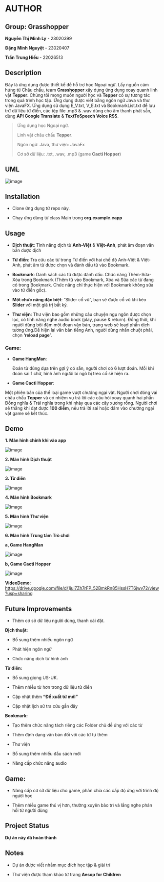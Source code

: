 # AUTHOR
## 	Group: Grasshopper
**Nguyễn Thị Minh Ly** - 23020399

**Đặng Minh Nguyệt** - 23020407

**Trần Trung Hiếu** - 22026513

## Description
Đây là ứng dụng được thiết kế để hỗ trợ học Ngoại ngữ. Lấy nguồn cảm hứng từ Châu chấu, team **Grasshopper** xây dựng ứng dụng xoay quanh linh vật **Tepper**. Chúng tôi mong muốn người học và **Tepper** có sự tương tác trong quá trình học tập. Ứng dụng được viết bằng ngôn ngữ Java và thư viện JavaFX. Ứng dụng sử dụng E_V.txt, V_E.txt và BookmarkList.txt để lưu trữ dữ liệu từ điển, các tệp file .mp3 & .wav dùng cho âm thanh phát sẵn, dùng **API Google Translate** & **TextToSpeech Voice RSS**.

>Ứng dụng học Ngoại ngữ.
>
>Linh vật châu chấu **Tepper**.
>
>Ngôn ngữ: Java, thư viện: JavaFx
>
>Cơ sở dữ liệu: .txt, .wav, .mp3 (game **Cacti Hopper**)


## UML

![image](https://github.com/minh071289/Grasshopper/assets/146638068/0385100c-feea-477e-b302-702ee02f60a2)

## Installation

- Clone ứng dụng từ repo này.

- Chạy ứng dùng từ class Main trong **org.example.eapp**

## Usage
- **Dịch thuật**: Tính năng dịch từ **Anh-Việt** & **Việt-Anh**, phát âm đoạn văn bản được dịch 

- **Từ điển**: Tra cứu các từ trong Từ điển với hai chế độ Anh-Việt & Việt-Anh, phát âm từ được chọn và đánh dấu từ vào Bookmark.

- **Bookmark**: Danh sách các từ được đánh dấu. Chức năng Thêm-Sửa-Xóa trong Bookmark (Thêm từ vào Bookmark, Xóa và Sửa các từ đang có trong Bookmark. Chức năng chỉ thực hiện với Bookmark không sửa vào từ điển gốc).

- **Một chức năng đặc biệt**: “Slider cổ vũ”, bạn sẽ được cổ vũ khi kéo **Slider** với một giá trị bất kỳ.

- **Thư viện**: Thư viện bao gồm những câu chuyện ngụ ngôn được chọn lọc, có tính năng nghe audio book (play, pause & return). Đồng thời, khi người dùng bôi đậm một đoạn văn bản, trang web sẽ load phần dịch tương ứng.Để hiện lại văn bản tiếng Anh, người dùng nhấn chuột phải, chọn **‘reload page’**.

### Game: 

- **Game HangMan**: 

  Đoán từ đúng dựa trên gợi ý có sẵn, người chơi có 6 lượt đoán. Mỗi khi đoán sai 1 chữ, hình ảnh người bí ngô bị treo cổ sẽ hiện ra. 

- **Game Cacti Hopper**: 

Một phiên bản của thể loại game vượt chướng ngại vật. Người chơi đóng vai châu chấu **Tepper** và có nhiệm vụ trả lời các câu hỏi xoay quanh hai phần Đồng nghĩa & Trái nghĩa trong khi nhảy qua các cây xương rồng. Người chơi sẽ thắng khi đạt được **100 điểm**, nếu trả lời sai hoặc đâm vào chướng ngại vật game sẽ kết thúc.

## Demo
**1. Màn hình chính khi vào app**

![image](https://github.com/minh071289/Grasshopper/assets/146638068/5a3e510c-3194-401a-a266-5769fec2a71e)

**2. Màn hình Dịch thuật**

![image](https://github.com/minh071289/Grasshopper/assets/146638068/c81cb20e-988b-4184-a7b6-cef4d07dc75a)

**3. Từ điển**

![image](https://github.com/minh071289/Grasshopper/assets/146638068/dc652ea0-5cf7-458f-9757-091d1e7bd6d2)

**4. Màn hình Bookmark**

![image](https://github.com/minh071289/Grasshopper/assets/146638068/6d7eda8b-ce31-4c73-9114-215665b75369)


**5. Màn hình Thư viện**

![image](https://github.com/minh071289/Grasshopper/assets/146638068/f6eeacdb-6d11-4d03-be22-306b61602112)

**6. Màn hình Trung tâm Trò chơi**

**a, Game HangMan**

![image](https://github.com/minh071289/Grasshopper/assets/146638068/11f99f91-700d-4e05-b534-e0210daf6d1d)

**b, Game Cacti Hopper**

![image](https://github.com/minh071289/Grasshopper/assets/146638068/f295c73d-3b32-44aa-b967-a5bcab8f3a65)

**VideoDemo:** https://drive.google.com/file/d/1jui7Zh7rFP_52BmkRn85HssH7T6jwv72/view?usp=sharing

## Future Improvements

- Thêm cơ sở dữ liệu người dùng, thanh cài đặt.

**Dịch thuật:**
  
- Bổ sung thêm nhiều ngôn ngữ

- Phát hiện ngôn ngữ

- Chức năng dịch từ hình ảnh

**Từ điển:**

- Bổ sung giọng US-UK.

- Thêm nhiều từ hơn trong dữ liệu từ điển

- Cập nhật thêm **“Đề xuất từ mới”**

- Cập nhật lịch sử tra cứu gần đây

**Bookmark:**

- Tạo thêm chức năng tách riêng các Folder chủ đề ứng với các từ

- Thêm định dạng văn bản đối với các từ tự thêm

- Thư viện

- Bổ sung thêm nhiều đầu sách mới

- Nâng cấp chức năng audio

## Game:

- Nâng cấp cơ sở dữ liệu cho game, phân chia các cấp độ ứng với trình độ người học

- Thêm nhiều game thú vị hơn, thường xuyên bảo trì và lắng nghe phản hồi từ người dùng

## Project Status

**Dự án này đã hoàn thành**

## Notes

- Dự án được viết nhằm mục đích học tập & giải trí

- Thư viện được tham khảo từ trang **Aesop for Children**




